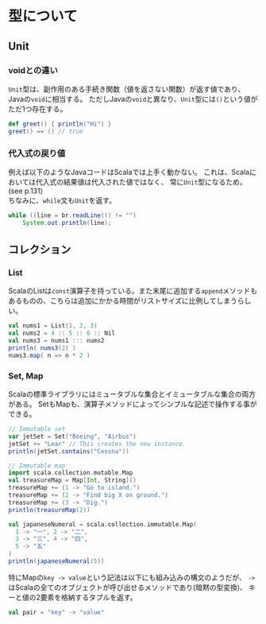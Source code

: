 # 型について

## Unit

### voidとの違い
`Unit`型は、副作用のある手続き関数（値を返さない関数）が返す値であり、Javaの`void`に相当する。
ただしJavaの`void`と異なり、`Unit`型には`()`という値がただ1つ存在する。

```scala
def greet() { println("Hi") }
greet() == () // true
```

### 代入式の戻り値
例えば以下のようなJavaコードはScalaでは上手く動かない。
これは、Scalaにおいては代入式の結果値は代入された値ではなく、
常に`Unit`型になるため。(see p.131)  
ちなみに、`while`文も`Unit`を返す。

```java
while ((line = br.readLine()) != "")
    System.out.println(line);
```

## コレクション

### List
ScalaのListは`const`演算子を持っている。また末尾に追加する`append`メソッドも
あるものの、こちらは追加にかかる時間がリストサイズに比例してしまうらしい。

```scala
val nums1 = List(1, 2, 3)
val nums2 = 4 :: 5 :: 6 :: Nil
val nums3 = nums1 ::: nums2
println( nums3(2) )
nums3.map( n => n * 2 )
```

### Set, Map

Scalaの標準ライブラリにはミュータブルな集合とイミュータブルな集合の両方がある。
SetもMapも、演算子メソッドによってシンプルな記述で操作する事ができる。

```scala
// Immutable set
var jetSet = Set("Boeing", "Airbus")
jetSet += "Lear" // This creates the new instance.
println(jetSet.contains("Cessna"))
```

```scala
// Immutable map
import scala.collection.mutable.Map
val treasureMap = Map[Int, String]()
treasureMap += (1 -> "Go to island.")
treasureMap += (2 -> "Find big X on ground.")
treasureMap += (3 -> "Dig.")
println(treasureMap(2))

val japaneseNumeral = scala.collection.immutable.Map(
  1 -> "一", 2 -> "二",
  3 -> "三", 4 -> "四",
  5 -> "五"
)
println(japaneseNumeral(5))
```

特にMapの`key -> value`という記法は以下にも組み込みの構文のようだが、
`->`はScalaの全てのオブジェクトが呼び出せるメソッドであり(暗黙の型変換)、
キーと値の2要素を格納するタプルを返す。

```scala
val pair = "key" -> "value"
```
